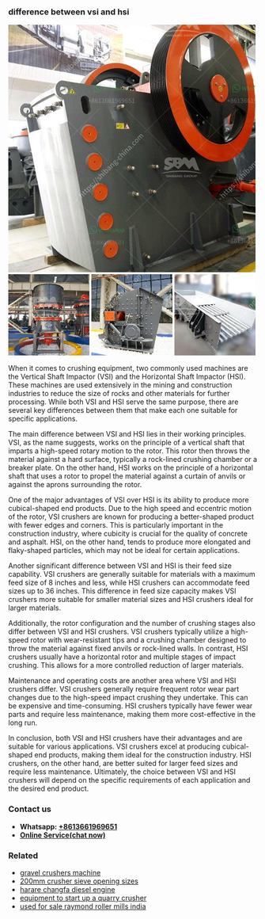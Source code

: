<h3>difference between vsi and hsi</h3><img src='1708499468.jpg' alt=''><p>When it comes to crushing equipment, two commonly used machines are the Vertical Shaft Impactor (VSI) and the Horizontal Shaft Impactor (HSI). These machines are used extensively in the mining and construction industries to reduce the size of rocks and other materials for further processing. While both VSI and HSI serve the same purpose, there are several key differences between them that make each one suitable for specific applications.</p><p>The main difference between VSI and HSI lies in their working principles. VSI, as the name suggests, works on the principle of a vertical shaft that imparts a high-speed rotary motion to the rotor. This rotor then throws the material against a hard surface, typically a rock-lined crushing chamber or a breaker plate. On the other hand, HSI works on the principle of a horizontal shaft that uses a rotor to propel the material against a curtain of anvils or against the aprons surrounding the rotor.</p><p>One of the major advantages of VSI over HSI is its ability to produce more cubical-shaped end products. Due to the high speed and eccentric motion of the rotor, VSI crushers are known for producing a better-shaped product with fewer edges and corners. This is particularly important in the construction industry, where cubicity is crucial for the quality of concrete and asphalt. HSI, on the other hand, tends to produce more elongated and flaky-shaped particles, which may not be ideal for certain applications.</p><p>Another significant difference between VSI and HSI is their feed size capability. VSI crushers are generally suitable for materials with a maximum feed size of 8 inches and less, while HSI crushers can accommodate feed sizes up to 36 inches. This difference in feed size capacity makes VSI crushers more suitable for smaller material sizes and HSI crushers ideal for larger materials.</p><p>Additionally, the rotor configuration and the number of crushing stages also differ between VSI and HSI crushers. VSI crushers typically utilize a high-speed rotor with wear-resistant tips and a crushing chamber designed to throw the material against fixed anvils or rock-lined walls. In contrast, HSI crushers usually have a horizontal rotor and multiple stages of impact crushing. This allows for a more controlled reduction of larger materials.</p><p>Maintenance and operating costs are another area where VSI and HSI crushers differ. VSI crushers generally require frequent rotor wear part changes due to the high-speed impact crushing they undertake. This can be expensive and time-consuming. HSI crushers typically have fewer wear parts and require less maintenance, making them more cost-effective in the long run.</p><p>In conclusion, both VSI and HSI crushers have their advantages and are suitable for various applications. VSI crushers excel at producing cubical-shaped end products, making them ideal for the construction industry. HSI crushers, on the other hand, are better suited for larger feed sizes and require less maintenance. Ultimately, the choice between VSI and HSI crushers will depend on the specific requirements of each application and the desired end product.</p><h3>Contact us</h3><ul><li><strong>Whatsapp:&nbsp;<a href="https://wa.me/8613661969651">+8613661969651</a></strong></li><li><a href="https://swt.shibang-china.com/?git&amp;zhl&amp;difference between vsi and hsi"><strong>Online Service(chat now)</strong></a></li></ul><h3>Related</h3><ul><li><a href='gravel crushers machine.md'>gravel crushers machine</a></li><li><a href='200mm crusher sieve opening sizes.md'>200mm crusher sieve opening sizes</a></li><li><a href='harare changfa diesel engine.md'>harare changfa diesel engine</a></li><li><a href='equipment to start up a quarry crusher.md'>equipment to start up a quarry crusher</a></li><li><a href='used for sale raymond roller mills india.md'>used for sale raymond roller mills india</a></li></ul>